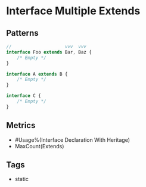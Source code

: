 # Interface Multiple Extends

## Patterns

```ts
//                    vvv  vvv
interface Foo extends Bar, Baz {
    /* Empty */
}

interface A extends B {
    /* Empty */
}

interface C {
    /* Empty */
}
```

## Metrics

* #Usage%(Interface Declaration With Heritage)
* MaxCount(Extends)

<!--* MaxCount(Conflict Members)-->
<!--* MaxCount(ExtendsChainLength)-->

## Tags

* static
